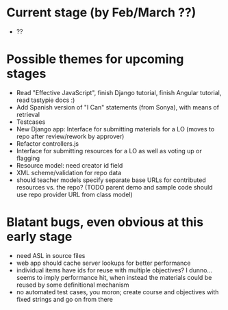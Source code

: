 Current stage (by Feb/March ??)
=========================

* ??

Possible themes for upcoming stages
===================================

* Read "Effective JavaScript", finish Django tutorial, finish Angular tutorial, read tastypie docs :)
* Add Spanish version of "I Can" statements (from Sonya), with means of retrieval
* Testcases
* New Django app: Interface for submitting materials for a LO (moves to repo after review/rework by approver)
* Refactor controllers.js
* Interface for submitting resources for a LO as well as voting up or flagging
* Resource model: need creator id field
* XML scheme/validation for repo data
* should teacher models specify separate base URLs for contributed resources vs. the repo? (TODO parent demo and sample code should use repo provider URL from class model)

Blatant bugs, even obvious at this early stage
==============================================

* need ASL in source files
* web app should cache server lookups for better performance
* individual items have ids for reuse with multiple objectives?  I dunno...  seems to imply performance hit, when instead the materials could be reused by some definitional mechanism
* no automated test cases, you moron; create course and objectives with fixed strings and go on from there
